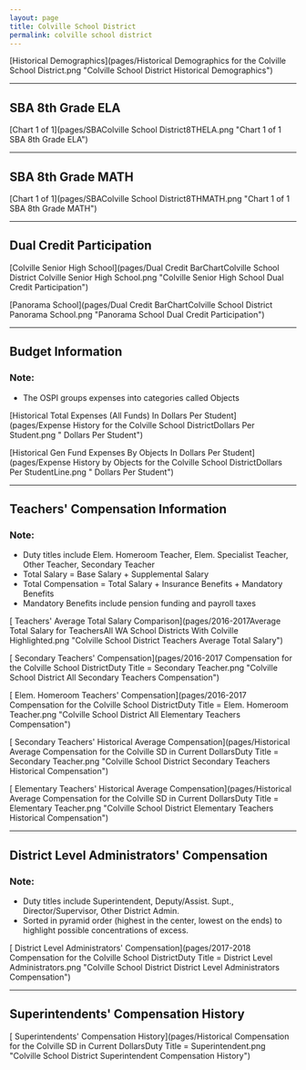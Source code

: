```yaml
---
layout: page
title: Colville School District
permalink: colville school district
---
```



[Historical Demographics](pages/Historical Demographics for the Colville School District.png "Colville School District Historical Demographics")

___

## SBA 8th Grade ELA

[Chart 1 of 1](pages/SBAColville School District8THELA.png "Chart 1 of 1 SBA 8th Grade ELA")


___

## SBA 8th Grade MATH

[Chart 1 of 1](pages/SBAColville School District8THMATH.png "Chart 1 of 1 SBA 8th Grade MATH")


___

## Dual Credit Participation

[Colville Senior High School](pages/Dual Credit BarChartColville School District Colville Senior High School.png "Colville Senior High School Dual Credit Participation")

[Panorama School](pages/Dual Credit BarChartColville School District Panorama School.png "Panorama School Dual Credit Participation")


___

## Budget Information
### Note:
- The OSPI groups expenses into categories called Objects

[Historical Total Expenses (All Funds) In Dollars Per Student](pages/Expense History for the Colville School DistrictDollars Per Student.png " Dollars Per Student")

[Historical Gen Fund Expenses By Objects In Dollars Per Student](pages/Expense History by Objects for the Colville School DistrictDollars Per StudentLine.png " Dollars Per Student")


___

## Teachers' Compensation Information
### Note:
- Duty titles include Elem. Homeroom Teacher, Elem. Specialist Teacher, Other Teacher, Secondary Teacher
- Total Salary = Base Salary + Supplemental Salary
- Total Compensation = Total Salary + Insurance Benefits + Mandatory Benefits
- Mandatory Benefits include pension funding and payroll taxes

[ Teachers' Average Total Salary Comparison](pages/2016-2017Average Total Salary for TeachersAll WA School Districts With Colville Highlighted.png "Colville School District Teachers Average Total Salary")

[ Secondary Teachers' Compensation](pages/2016-2017 Compensation for the Colville School DistrictDuty Title = Secondary Teacher.png "Colville School District All Secondary Teachers Compensation")

[ Elem. Homeroom Teachers' Compensation](pages/2016-2017 Compensation for the Colville School DistrictDuty Title = Elem. Homeroom Teacher.png "Colville School District All Elementary Teachers Compensation")

[ Secondary Teachers' Historical Average Compensation](pages/Historical Average Compensation for the Colville SD in Current DollarsDuty Title = Secondary Teacher.png "Colville School District Secondary Teachers Historical Compensation")

[ Elementary Teachers' Historical Average Compensation](pages/Historical Average Compensation for the Colville SD in Current DollarsDuty Title = Elementary Teacher.png "Colville School District Elementary Teachers Historical Compensation")


___

## District Level Administrators' Compensation

### Note:
- Duty titles include Superintendent, Deputy/Assist. Supt., Director/Supervisor, Other District Admin.
- Sorted in pyramid order (highest in the center, lowest on the ends) to highlight possible concentrations of excess.

[ District Level Administrators' Compensation](pages/2017-2018 Compensation for the Colville School DistrictDuty Title = District Level Administrators.png "Colville School District District Level Administrators Compensation")


___

## Superintendents' Compensation History

[ Superintendents' Compensation History](pages/Historical Compensation for the Colville SD in Current DollarsDuty Title = Superintendent.png "Colville School District Superintendent Compensation History")

